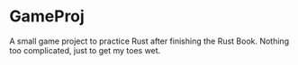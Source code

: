 # GameProj
A small game project to practice Rust after finishing the Rust Book. Nothing too complicated, just to get my toes wet.
